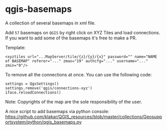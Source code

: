 # qgis-basemaps
A collection of several basemaps in xml file.

Add `57` basemaps on `QGIS` by right click on XYZ Tiles and load connections.
If you want to add some of the basemaps it's free to make a PR.

Template: 
```
<xyztiles url="...MapServer/tile/{z}/{y}/{x}" password="" name="NAME of BASEMAP" referer="..." zmax="19" authcfg="..." username="..." zmin="0"/>
```

To remove all the connections at once. You can use the following code:
```
settings = QgsSettings()
settings.remove('qgis/connections-xyz')
iface.reloadConnections()
```

Note:
Copyrights of the map are the sole responsibility of the user.

A nice script to add basemaps via python console: 
https://github.com/klakar/QGIS_resources/blob/master/collections/Geosupportsystem/python/qgis_basemaps.py